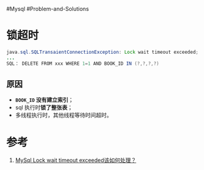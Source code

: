 #Mysql #Problem-and-Solutions 


# 锁超时
```java
java.sql.SQLTransaientConnectionException: Lock wait timeout exceeded;
...
SQL： DELETE FROM xxx WHERE 1=1 AND BOOK_ID IN (?,?,?,?)
```

## 原因
- **`BOOK_ID` 没有建立索引**；
- sql 执行时**锁了整张表**；
- 多线程执行时，其他线程等待时间超时。






# 参考
1. [MySql Lock wait timeout exceeded该如何处理？](https://ningyu1.github.io/site/post/75-mysql-lock-wait-timeout-exceeded/)